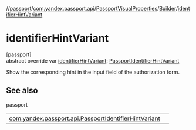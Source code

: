//[passport](../../../../index.md)/[com.yandex.passport.api](../../index.md)/[PassportVisualProperties](../index.md)/[Builder](index.md)/[identifierHintVariant](identifier-hint-variant.md)

# identifierHintVariant

[passport]\
abstract override var [identifierHintVariant](identifier-hint-variant.md): [PassportIdentifierHintVariant](../../-passport-identifier-hint-variant/index.md)

Show the corresponding hint in the input field of the authorization form.

## See also

passport

| | |
|---|---|
| [com.yandex.passport.api.PassportIdentifierHintVariant](../../-passport-identifier-hint-variant/index.md) |  |
